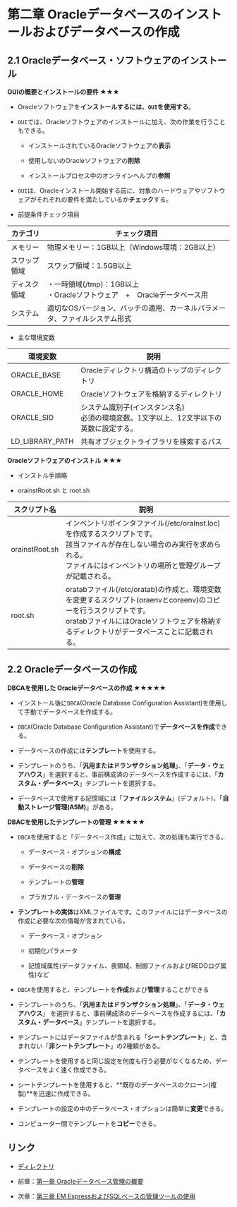 # 第二章 Oracleデータベースのインストールおよびデータベースの作成

## 2.1 Oracleデータベース・ソフトウェアのインストール

**OUIの概要とインストールの要件 ★★★**

+ Oracleソフトウェアを**インストールするには、`OUI`を使用する**。

+ `OUI`では、Oracleソフトウェアのインストールに加え、次の作業を行うこともできる。

  + インストールされているOracleソフトウェアの**表示**

  + 使用しないのOracleソフトウェアの**削除**

  + インストールプロセス中のオンラインヘルプの**参照**

+ `OUI`は、Oracleインストール開始する前に、対象のハードウェアやソフトウェアがそれぞれの要件を満たしているか**チェック**する。

+ 前提条件チェック項目

|カテゴリ |チェック項目 |
|---- |---- |
|メモリー |物理メモリー：1GB以上（Windows環境：2GB以上） |
|スワップ領域 |スワップ領域：1.5GB以上 |
|ディスク領域 |・一時領域(/tmp)：1GB以上<br>・Oracleソフトウェア　+　Oracleデータベース用 |
|システム |適切なOSバージョン、バッチの適用、カーネルパラメータ、ファイルシステム形式 |

+ 主な環境変数

|環境変数 |説明 |
|---- |---- |
|ORACLE_BASE |Oracleディレクトリ構造のトップのディレクトリ |
|ORACLE_HOME |Oracleソフトウェアを格納するディレクトリ |
|ORACLE_SID |システム識別子(インスタンス名) <br> 必須の環境変数。1文字以上、12文字以下の英数に設定する。|
|LD_LIBRARY_PATH |共有オブジェクトライブラリを検索するパス |

**Oracleソフトウェアのインストル ★★★**

+ インストル手順略

+ orainstRoot.sh と root.sh

|スクリプト名 |説明 |
|---- |---- |
|orainstRoot.sh |インベントリポインタファイル(/etc/oraInst.loc)を作成するスクリプトです。<br> 該当ファイルが存在しない場合のみ実行を求められる。<br> ファイルにはインベントリの場所と管理グループが記載される。 |
|root.sh |oratabファイル(/etc/oratab)の作成と、環境変数を変更するスクリプト(oraenvとcoraenv)のコピーを行うスクリプトです。<br>oratabファイルにはOracleソフトウェアを格納するディレクトリがデータベースことに記載される。 |

## 2.2 Oracleデータベースの作成

**DBCAを使用した Oracleデータベースの作成 ★★★★★**

+ インストール後に`DBCA`(Oracle Database Configuration Assistant)を使用して手動でデータベースを作成する。

+ `DBCA`(Oracle Database Configuration Assistant)で**データベースを作成**できる。

+ データベースの作成には**テンプレート**を使用する。

+ テンプレートのうち、「**汎用またはドランザクション処理**」、「**データ・ウェアハウス**」を選択すると、事前構成済のデータベースを作成するには、「**カスタム・データベース**」テンプレートを選択する。

+ データベースで使用する記憶域には「**ファイルシステム**」(デフォルト)、「**自動ストレージ管理(ASM)**」がある。

**DBACを使用したテンプレートの管理 ★★★★★**

+ `DBCA`を使用すると「データベース作成」に加えて、次の処理も実行できる。

  + データベース・オプションの**構成**

  + データベースの**削除**

  + テンプレートの**管理**

  + プラガブル・データベースの**管理**

+ **テンプレートの実体**はXMLファイルです。このファイルにはデータベースの作成に必要な次の情報が含まれている。

  + データベース・オプション

  + 初期化パラメータ

  + 記憶域属性(データファイル、表領域、制御ファイルおよびREDOログ属性)など

+ `DBCA`を使用すると、テンプレートを**作成**および**管理**することができる

+ テンプレートのうち、「**汎用またはドランザクション処理**」、「**データ・ウェアハウス**」 を選択すると、事前構成済のデータベースを作成するには、「**カスタム・データベース**」テンプレートを選択する。

+ テンプレートにはデータファイルが含まれる「**シートテンプレート**」と、含まれない「**非シートテンプレート**」の2種類がある。

+ テンプレートを使用すると同じ設定を何度も行う必要がなくなるため、データベースをよく速く作成できる。

+ シートテンプレートを使用すると、**既存のデータベースのクローン(複製)**を迅速に作成できる。

+ テンプレートの設定の中のデータベース・オプションは簡単に**変更**できる。

+ コンピューター間でテンプレートを**コピー**できる。

## リンク

- [ディレクトリ](./../directory.md)

- 前章：[第一章 Oracleデータベース管理の概要](Chapter01.md)

- 次章：[第三章 EM ExpressおよびSQLベースの管理ツールの使用](Chapter03.md)
